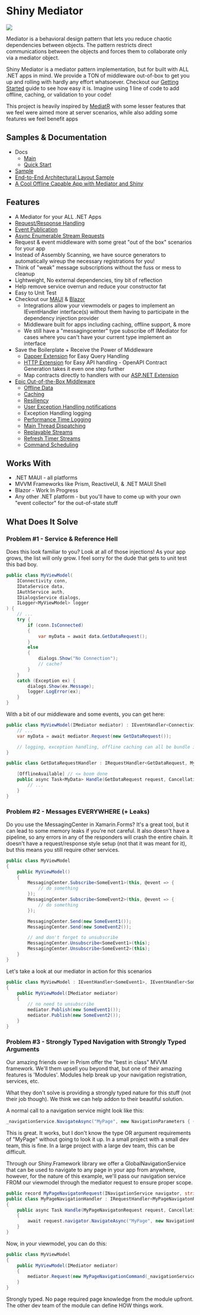 # Shiny Mediator

<a href="https://www.nuget.org/packages/Shiny.Mediator" target="_blank">
  <img src="https://img.shields.io/nuget/v/Shiny.Mediator?style=for-the-badge" />
</a>

Mediator is a behavioral design pattern that lets you reduce chaotic dependencies between objects. The pattern restricts direct communications between the objects and forces them to collaborate only via a mediator object.

Shiny Mediator <NugetBadge name="Shiny.Mediator" /> is a mediator pattern implementation, but for built with ALL .NET apps in mind.  We provide a TON of middleware out-of-box to get you up and rolling with
hardly any effort whatsoever.  Checkout our [Getting Started](https://shinylib.net/mediator/getting-started) guide to see how easy it is.  Imagine using 1 line of code to add offline, caching, or validation to your code!

This project is heavily inspired by [MediatR](https://github.com/jbogard/mediatr) with some lesser features that we feel
were aimed more at server scenarios, while also adding some features we feel benefit apps

## Samples & Documentation
- Docs
  - [Main](https://shinylib.net/mediator/)
  - [Quick Start](https://shinylib.net/mediator/quick-start/)
- [Sample](https://github.com/shinyorg/mediator/tree/main/Sample)
- [End-to-End Architectural Layout Sample](https://github.com/shinyorg/mediatorsample)
- [A Cool Offline Capable App with Mediator and Shiny](https://github.com/shinyorg/wonderland)

## Features
- A Mediator for your ALL .NET Apps
- [Request/Response Handling](https://shinylib.net/mediator/requests)
- [Event Publication](https://shinylib.net/mediator/events)
- [Async Enumerable Stream Requests](https://shinylib.net/mediator/streams)
- Request & event middleware with some great "out of the box" scenarios for your app
- Instead of Assembly Scanning, we have source generators to automatically wireup the necessary registrations for you!
- Think of "weak" message subscriptions without the fuss or mess to cleanup
- Lightweight, No external dependencies, tiny bit of reflection
- Help remove service overrun and reduce your constructor fat
- Easy to Unit Test
- Checkout our [MAUI](https://shinylib.net/mediator/extensions/maui) & [Blazor](https://shinylib.net/mediator/extensions/blazor)
  - Integrations allow your viewmodels or pages to implement an IEventHandler interface(s) without them having to participate in the dependency injection provider
  - Middleware built for apps including caching, offline support, & more
  - We still have a "messagingcenter" type subscribe off IMediator for cases where you can't have your current type implement an interface
- Save the Boilerplate + Receive the Power of Middleware
  - [Dapper Extension](https://shinylib.net/mediator/extensions/dapper) for Easy Query Handling
  - [HTTP Extension](https://shinylib.net/mediator/extensions/http) for Easy API handling - OpenAPI Contract Generation takes it even one step further
  - Map contracts directly to handlers with our [ASP.NET Extension](https://shinylib.net/mediator/extensions/aspnet)
- [Epic Out-of-the-Box Middleware](https://shinylib.net/mediator/middleware/)
  - [Offline Data](https://shinylib.net/mediator/middleware/offline)
  - [Caching](https://shinylib.net/mediator/middleware/caching)
  - [Resiliency](https://shinylib.net/mediator/middleware/resilience)
  - [User Exception Handling notifications](https://shinylib.net/mediator/middleware/usererrornotifications)
  - Exception Handling logging
  - [Performance Time Logging](https://shinylib.net/mediator/middleware/performancelogging)
  - [Main Thread Dispatching](https://shinylib.net/mediator/middleware/mainthread)
  - [Replayable Streams](https://shinylib.net/mediator/middleware/replayablestreams)
  - [Refresh Timer Streams](https://shinylib.net/mediator/middleware/refresh)
  - [Command Scheduling](https://shinylib.net/mediator/middleware/scheduling)

## Works With
- .NET MAUI - all platforms
- MVVM Frameworks like Prism, ReactiveUI, & .NET MAUI Shell
- Blazor - Work In Progress
- Any other .NET platform - but you'll have to come up with your own "event collector" for the out-of-state stuff

## What Does It Solve

### Problem #1 - Service & Reference Hell

Does this look familiar to you?  Look at all of those injections!  As your app grows, the list will only grow.  I feel sorry for the dude that gets to unit test this bad boy.

```csharp
public class MyViewModel(
    IConnectivity conn,
    IDataService data,
    IAuthService auth,
    IDialogsService dialogs,
    ILogger<MyViewModel> logger
) {
    // ...
    try {
        if (conn.IsConnected) 
        {
            var myData = await data.GetDataRequest();
        }
        else 
        {
            dialogs.Show("No Connection");
            // cache?
        }
    }
    catch (Exception ex) {
        dialogs.Show(ex.Message);
        logger.LogError(ex);
    }
}
```

With a bit of our middleware and some events, you can get here:

```csharp
public class MyViewModel(IMediator mediator) : IEventHandler<ConnectivityChangedEvent>, IEventHandler<AuthChangedEvent> {
    // ...
    var myData = await mediator.Request(new GetDataRequest());

    // logging, exception handling, offline caching can all be bundle into one nice clean call without the need for coupling
}

public class GetDataRequestHandler : IRequestHandler<GetDataRequest, MyData> {

    [OfflineAvailable] // <= boom done
    public async Task<MyData> Handle(GetDataRequest request, CancellationToken cancellationToken) {
        // ...
    }
}
```

### Problem #2 - Messages EVERYWHERE (+ Leaks)

Do you use the MessagingCenter in Xamarin.Forms?  It's a great tool, but it can lead to some memory leaks if you're not careful.  It also doesn't have
a pipeline, so any errors in any of the responders will crash the entire chain.  It doesn't have a request/response style setup (not that it was meant for it), but
this means you still require other services.

```csharp
public class MyViewModel
{
    public MyViewModel()
    {
        MessagingCenter.Subscribe<SomeEvent1>(this, @event => {
            // do something
        });
        MessagingCenter.Subscribe<SomeEvent2>(this, @event => {
            // do something
        });

        MessagingCenter.Send(new SomeEvent1());
        MessagingCenter.Send(new SomeEvent2());

        // and don't forget to unsubscribe
        MessagingCenter.Unsubscribe<SomeEvent1>(this);
        MessagingCenter.Unsubscribe<SomeEvent2>(this);
    }
}
```

Let's take a look at our mediator in action for this scenarios

```csharp
public class MyViewModel : IEventHandler<SomeEvent1>, IEventHandler<SomeEvent2>
{
    public MyViewModel(IMediator mediator)
    {
        // no need to unsubscribe
        mediator.Publish(new SomeEvent1());
        mediator.Publish(new SomeEvent2());
    }
}
```


### Problem #3 - Strongly Typed Navigation with Strongly Typed Arguments

Our amazing friends over in Prism offer the "best in class" MVVM framework.  We'll them upsell you beyond that, but one
of their amazing features is 'Modules'.  Modules help break up your navigation registration, services, etc.

What they don't solve is providing a strongly typed nature for this stuff (not their job though).  We think we can help
addon to their beautiful solution.

A normal call to a navigation service might look like this:

```csharp
_navigationService.NavigateAsync("MyPage", new NavigationParameters { { "MyArg", "MyValue" } });
```

This is great.  It works, but I don't know the type OR argument requirements of "MyPage" without going to look it up.  In a small project
with a small dev team, this is fine.  In a large project with a large dev team, this can be difficult.

Through our Shiny.Framework library we offer a GlobalNavigationService that can be used to navigate to any page in your app from anywhere, however,
for the nature of this example, we'll pass our navigation service FROM our viewmodel through the mediator request to ensure proper scope.


```csharp
public record MyPageNavigatonRequest(INavigationService navigator, string MyArg) : IRequest;
public class MyPageNavigationHandler : IRequestHandler<MyPageNavigatonRequest>
{
    public async Task Handle(MyPageNavigatonRequest request, CancellationToken cancellationToken)
    {
        await request.navigator.NavigateAsync("MyPage", new NavigationParameters { { "MyArg", request.MyArg } });
    }
}
```

Now, in your viewmodel, you can do this:

```csharp
public class MyViewModel
{
    public MyViewModel(IMediator mediator)
    {
        mediator.Request(new MyPageNavigationCommand(_navigationService, "MyValue"));
    }
}
```

Strongly typed.  No page required page knowledge from the module upfront.  The other dev team of the module can define HOW things work.
